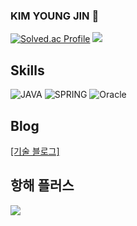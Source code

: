 ### KIM YOUNG JIN 👋
[![Solved.ac Profile](http://mazassumnida.wtf/api/v2/generate_badge?boj=ssda332)](https://solved.ac/ssda332/)
<a href="https://hhpluscertificateofcompletion.oopy.io/">
  <img src="https://static.spartacodingclub.kr/hanghae99/plus/completion/badge_blue.svg" />
</a>

## Skills

![JAVA](https://img.shields.io/badge/JAVA-007396.svg?&style=for-the-badge&logo=Java&logoColor=White)
![SPRING](https://img.shields.io/badge/SPRING-6DB33F.svg?&style=for-the-badge&logo=Spring&logoColor=black)
![Oracle](https://img.shields.io/badge/Oracle-F80000.svg?&style=for-the-badge&logo=Oracle&logoColor=white)

## Blog
[[기술 블로그]](https://ssda332.github.io)

<!--
**ssda332/ssda332** is a ✨ _special_ ✨ repository because its `README.md` (this file) appears on your GitHub profile.

Here are some ideas to get you started:

- 🔭 I’m currently working on ...
- 🌱 I’m currently learning ...
- 👯 I’m looking to collaborate on ...
- 🤔 I’m looking for help with ...
- 💬 Ask me about ...
- 📫 How to reach me: ...
- 😄 Pronouns: ...
- ⚡ Fun fact: ...
-->

## 항해 플러스
<a href="https://hhpluscertificateofcompletion.oopy.io/">
  <img src="https://static.spartacodingclub.kr/hanghae99/plus/completion/badge_blue.svg" />
</a>
